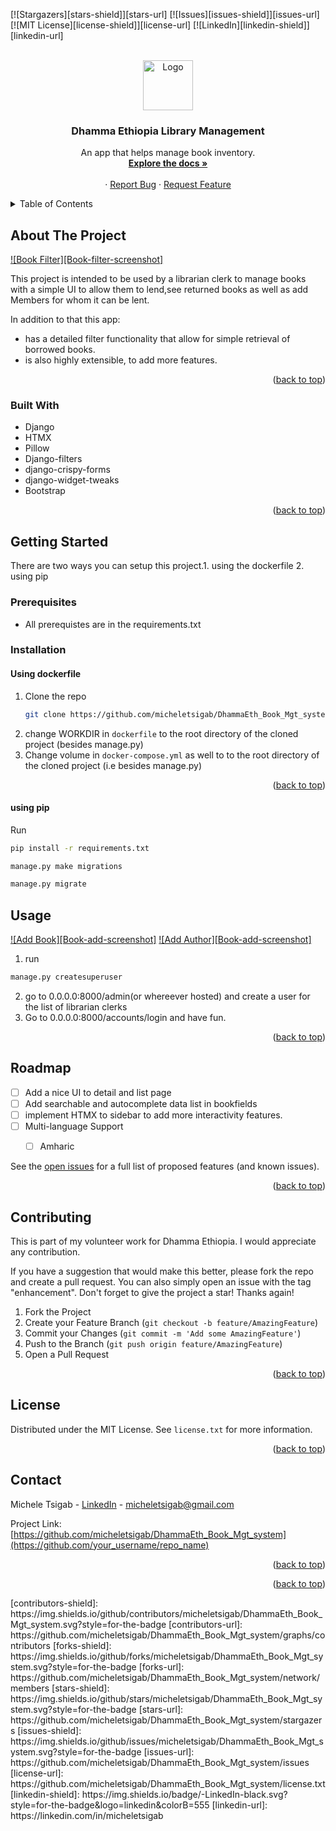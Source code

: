 
<a name="readme-top"></a>



[![Stargazers][stars-shield]][stars-url]
[![Issues][issues-shield]][issues-url]
[![MIT License][license-shield]][license-url]
[![LinkedIn][linkedin-shield]][linkedin-url]



<!-- PROJECT LOGO -->
<br />
<div align="center">
  <a href="https://github.com/micheletsigab/DhammaEth_Book_Mgt_system">
    <img src="https://github.com/micheletsigab/DhammaEth_Book_Mgt_system/core/static/img/dhamma.gif" alt="Logo" width="80" height="80">
  </a>

  <h3 align="center">Dhamma Ethiopia Library Management</h3>

  <p align="center">
    An app that helps manage book inventory.
    <br />
    <a href="https://github.com/micheletsigab/DhammaEth_Book_Mgt_system"><strong>Explore the docs »</strong></a>
    <br />
    <br />
    <!-- <a href="https://github.com/micheletsigab/DhammaEth_Book_Mgt_system">View Demo</a> -->
    ·
    <a href="https://github.com/micheletsigab//issues">Report Bug</a>
    ·
    <a href="https://github.com/micheletsigab/DhammaEth_Book_Mgt_system/issues">Request Feature</a>
  </p>
</div>



<!-- TABLE OF CONTENTS -->
<details>
  <summary>Table of Contents</summary>
  <ol>
    <li>
      <a href="#about-the-project">About The Project</a>
      <ul>
        <li><a href="#built-with">Built With</a></li>
      </ul>
    </li>
    <li>
      <a href="#getting-started">Getting Started</a>
      <ul>
        <li><a href="#prerequisites">Prerequisites</a></li>
        <li><a href="#installation">Installation</a></li>
      </ul>
    </li>
    <li><a href="#usage">Usage</a></li>
    <li><a href="#roadmap">Roadmap</a></li>
    <li><a href="#contributing">Contributing</a></li>
    <li><a href="#license">License</a></li>
    <li><a href="#contact">Contact</a></li>
    <li><a href="#acknowledgments">Acknowledgments</a></li>
  </ol>
</details>



<!-- ABOUT THE PROJECT -->
## About The Project

[![Book Filter][Book-filter-screenshot]](https://github.com/micheletsigab/DhammaEth_Book_Mgt_system/Documentation/images/filter_books.png)

This project is intended to be used by a librarian clerk to manage books with a simple UI to allow them to lend,see returned books as well as add Members for whom it can be lent.

In addition to that this app:
* has a detailed filter functionality that allow for simple retrieval of borrowed books.
* is also highly extensible, to add more features.


<p align="right">(<a href="#readme-top">back to top</a>)</p>



### Built With

* Django
* HTMX
* Pillow
* Django-filters
* django-crispy-forms
* django-widget-tweaks
* Bootstrap
<p align="right">(<a href="#readme-top">back to top</a>)</p>



<!-- GETTING STARTED -->
## Getting Started

There are two ways you can setup this project.1. using the dockerfile 2. using pip

### Prerequisites


* All prerequistes are in the requirements.txt

### Installation

#### Using dockerfile
1. Clone the repo
   ```sh
   git clone https://github.com/micheletsigab/DhammaEth_Book_Mgt_system.git
   ```
3. change WORKDIR in `dockerfile` to the root directory of the cloned project (besides manage.py)
4. Change volume in `docker-compose.yml` as well to to the root directory of the cloned project (i.e besides manage.py)

<p align="right">(<a href="#readme-top">back to top</a>)</p>

#### using pip
 Run
  ```sh
  pip install -r requirements.txt
  ```
 ```sh 
 manage.py make migrations 
 ```

 ```sh 
 manage.py migrate
 ``` 
<!-- USAGE EXAMPLES -->
## Usage
[![Add Book][Book-add-screenshot]](https://github.com/micheletsigab/DhammaEth_Book_Mgt_system/Documentation/images/add_book.png)
[![Add Author][Book-add-screenshot]](https://github.com/micheletsigab/DhammaEth_Book_Mgt_system/Documentation/images/add_author.png)

1. run 
```sh
manage.py createsuperuser
```
2. go to 0.0.0.0:8000/admin(or whereever hosted) and create a user for the list of librarian clerks
3. Go to 0.0.0.0:8000/accounts/login and have fun.

<p align="right">(<a href="#readme-top">back to top</a>)</p>



<!-- ROADMAP -->
## Roadmap

- [ ] Add a nice UI to detail and list page
- [ ] Add searchable and autocomplete data list in bookfields
- [ ] implement HTMX to sidebar to add more interactivity features.
- [ ] Multi-language Support
    - [ ] Amharic


See the [open issues](https://github.com/micheletsigab/DhammaEth_Book_Mgt_system/issues) for a full list of proposed features (and known issues).

<p align="right">(<a href="#readme-top">back to top</a>)</p>



<!-- CONTRIBUTING -->
## Contributing
This is part of my volunteer work for Dhamma Ethiopia. I would appreciate any contribution.

If you have a suggestion that would make this better, please fork the repo and create a pull request. You can also simply open an issue with the tag "enhancement".
Don't forget to give the project a star! Thanks again!

1. Fork the Project
2. Create your Feature Branch (`git checkout -b feature/AmazingFeature`)
3. Commit your Changes (`git commit -m 'Add some AmazingFeature'`)
4. Push to the Branch (`git push origin feature/AmazingFeature`)
5. Open a Pull Request

<p align="right">(<a href="#readme-top">back to top</a>)</p>



<!-- LICENSE -->
## License

Distributed under the MIT License. See `license.txt` for more information.

<p align="right">(<a href="#readme-top">back to top</a>)</p>



<!-- CONTACT -->
## Contact

Michele Tsigab - [LinkedIn](https://linkedin.com/in/micheletsigab) - micheletsigab@gmail.com

Project Link: [https://github.com/micheletsigab/DhammaEth_Book_Mgt_system](https://github.com/your_username/repo_name)

<p align="right">(<a href="#readme-top">back to top</a>)</p>
<!-- ACKNOWLEDGMENTS -->
<!-- ## Acknowledgments -->
<p align="right">(<a href="#readme-top">back to top</a>)</p>
<!-- MARKDOWN LINKS & IMAGES -->
<!-- https://www.markdownguide.org/basic-syntax/#reference-style-links -->
[contributors-shield]: https://img.shields.io/github/contributors/micheletsigab/DhammaEth_Book_Mgt_system.svg?style=for-the-badge
[contributors-url]: https://github.com/micheletsigab/DhammaEth_Book_Mgt_system/graphs/contributors
[forks-shield]: https://img.shields.io/github/forks/micheletsigab/DhammaEth_Book_Mgt_system.svg?style=for-the-badge
[forks-url]: https://github.com/micheletsigab/DhammaEth_Book_Mgt_system/network/members
[stars-shield]: https://img.shields.io/github/stars/micheletsigab/DhammaEth_Book_Mgt_system.svg?style=for-the-badge
[stars-url]: https://github.com/micheletsigab/DhammaEth_Book_Mgt_system/stargazers
[issues-shield]: https://img.shields.io/github/issues/micheletsigab/DhammaEth_Book_Mgt_system.svg?style=for-the-badge
[issues-url]: https://github.com/micheletsigab/DhammaEth_Book_Mgt_system/issues
[license-url]: https://github.com/micheletsigab/DhammaEth_Book_Mgt_system/license.txt
[linkedin-shield]: https://img.shields.io/badge/-LinkedIn-black.svg?style=for-the-badge&logo=linkedin&colorB=555
[linkedin-url]: https://linkedin.com/in/micheletsigab